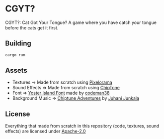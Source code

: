 # CGYT?

CGYT?: Cat Got Your Tongue? A game where you have catch your tongue before the cats get it first.

## Building

```bash
cargo run
```

## Assets

- Textures => Made from scratch using [Pixelorama](https://orama-interactive.itch.io/pixelorama)
- Sound Effects => Made from scratch using [ChipTone](https://sfbgames.itch.io/chiptone)
- Font => [Yoster Island Font](https://www.1001fonts.com/yoster-island-font.html) made by [codeman38](https://www.1001fonts.com/users/codeman38/)
- Background Music => [Chiptune Adventures](https://opengameart.org/content/4-chiptunes-adventure) by [Juhani Junkala](https://juhanijunkala.com)

## License

Everything that made from scratch in this repository (code, textures, sound effects) are licensed under [Apache-2.0](https://www.apache.org/licenses/LICENSE-2.0)
